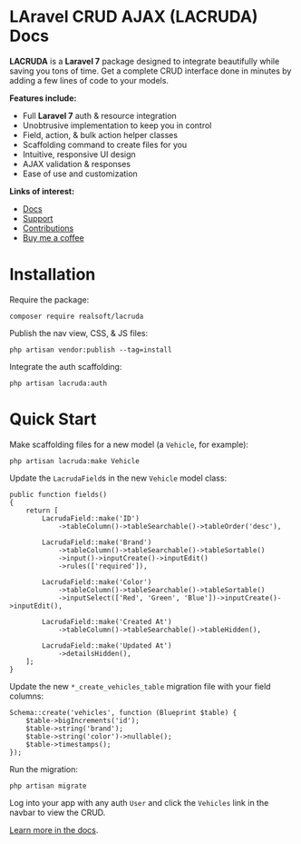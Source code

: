 # **LA**ravel **CRUD** **A**JAX (LACRUDA) Docs

**LACRUDA** is a **Laravel 7** package designed to integrate beautifully while saving you tons of time. Get a complete CRUD interface done in minutes by adding a few lines of code to your models.

**Features include:**

- Full **Laravel 7** auth & resource integration
- Unobtrusive implementation to keep you in control
- Field, action, & bulk action helper classes
- Scaffolding command to create files for you
- Intuitive, responsive UI design
- AJAX validation & responses
- Ease of use and customization

**Links of interest:**

- [Docs](https://github.com/real-soft/lacruda/blob/master/docs/readme.md)
- [Support](https://github.com/real-soft/lacruda/issues)
- [Contributions](https://github.com/real-soft/lacruda/pulls)
- [Buy me a coffee](https://ko-fi.com/real-soft)

# Installation

Require the package:

    composer require realsoft/lacruda

Publish the nav view, CSS, & JS files:

    php artisan vendor:publish --tag=install

Integrate the auth scaffolding:

    php artisan lacruda:auth

# Quick Start

Make scaffolding files for a new model (a `Vehicle`, for example):

    php artisan lacruda:make Vehicle

Update the `LacrudaField`s in the new `Vehicle` model class:

    public function fields()
    {
        return [
            LacrudaField::make('ID')
                ->tableColumn()->tableSearchable()->tableOrder('desc'),

            LacrudaField::make('Brand')
                ->tableColumn()->tableSearchable()->tableSortable()
                ->input()->inputCreate()->inputEdit()
                ->rules(['required']),

            LacrudaField::make('Color')
                ->tableColumn()->tableSearchable()->tableSortable()
                ->inputSelect(['Red', 'Green', 'Blue'])->inputCreate()->inputEdit(),

            LacrudaField::make('Created At')
                ->tableColumn()->tableSearchable()->tableHidden(),

            LacrudaField::make('Updated At')
                ->detailsHidden(),
        ];
    }

Update the new `*_create_vehicles_table` migration file with your field columns:

    Schema::create('vehicles', function (Blueprint $table) {
        $table->bigIncrements('id');
        $table->string('brand');
        $table->string('color')->nullable();
        $table->timestamps();
    });

Run the migration:

    php artisan migrate

Log into your app with any auth `User` and click the `Vehicles` link in the navbar to view the CRUD.

[Learn more in the docs](https://github.com/real-soft/lacruda/blob/master/docs/readme.md).
